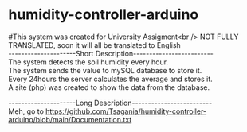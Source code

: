 # humidity-controller-arduino
#This system was created for University Assigment&lt;br /> 
NOT FULLY TRANSLATED, soon it will all be translated to English<br />
---------------------Short Description-------------------------<br />
The system detects the soil humidity every hour. <br />
The system sends the value to mySQL database to store it. <br />
Every 24hours the server calculates the average and stores it. <br />
A site (php) was created to show the data from the database.<br />


---------------------Long Description-------------------------<br />
Meh, go to https://github.com/Tsagania/humidity-controller-arduino/blob/main/Documentation.txt<br />
